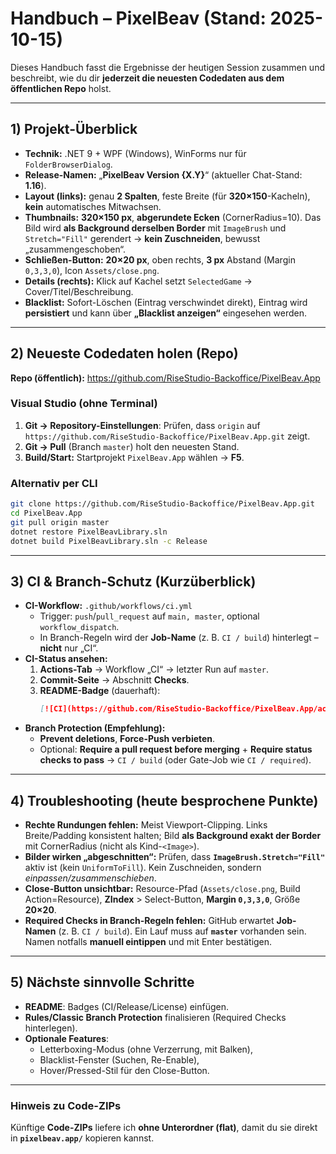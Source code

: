 # Handbuch – PixelBeav (Stand: 2025-10-15)

Dieses Handbuch fasst die Ergebnisse der heutigen Session zusammen und beschreibt, wie du dir **jederzeit die neuesten Codedaten aus dem öffentlichen Repo** holst.

---

## 1) Projekt-Überblick

- **Technik:** .NET 9 + WPF (Windows), WinForms nur für `FolderBrowserDialog`.
- **Release-Namen:** „**PixelBeav Version {X.Y}**“ (aktueller Chat-Stand: **1.16**).
- **Layout (links):** genau **2 Spalten**, feste Breite (für **320×150**-Kacheln), **kein** automatisches Mitwachsen.
- **Thumbnails:** **320×150 px**, **abgerundete Ecken** (CornerRadius=10). Das Bild wird **als Background derselben Border** mit `ImageBrush` und `Stretch="Fill"` gerendert → **kein Zuschneiden**, bewusst „zusammengeschoben“.
- **Schließen-Button:** **20×20 px**, oben rechts, **3 px** Abstand (Margin `0,3,3,0`), Icon `Assets/close.png`.
- **Details (rechts):** Klick auf Kachel setzt `SelectedGame` → Cover/Titel/Beschreibung.
- **Blacklist:** Sofort-Löschen (Eintrag verschwindet direkt), Eintrag wird **persistiert** und kann über **„Blacklist anzeigen“** eingesehen werden.

---

## 2) Neueste Codedaten holen (Repo)

**Repo (öffentlich):** https://github.com/RiseStudio-Backoffice/PixelBeav.App

### Visual Studio (ohne Terminal)
1. **Git → Repository-Einstellungen**: Prüfen, dass `origin` auf  
   `https://github.com/RiseStudio-Backoffice/PixelBeav.App.git` zeigt.
2. **Git → Pull** (Branch `master`) holt den neuesten Stand.
3. **Build/Start:** Startprojekt `PixelBeav.App` wählen → **F5**.

### Alternativ per CLI
```bash
git clone https://github.com/RiseStudio-Backoffice/PixelBeav.App.git
cd PixelBeav.App
git pull origin master
dotnet restore PixelBeavLibrary.sln
dotnet build PixelBeavLibrary.sln -c Release
```

---

## 3) CI & Branch-Schutz (Kurzüberblick)

- **CI-Workflow:** `.github/workflows/ci.yml`  
  - Trigger: `push`/`pull_request` auf `main, master`, optional `workflow_dispatch`.
  - In Branch-Regeln wird der **Job-Name** (z. B. `CI / build`) hinterlegt – **nicht** nur „CI“.
- **CI-Status ansehen:**
  1) **Actions-Tab** → Workflow „CI“ → letzter Run auf `master`.
  2) **Commit-Seite** → Abschnitt **Checks**.
  3) **README-Badge** (dauerhaft):
     ```md
     [![CI](https://github.com/RiseStudio-Backoffice/PixelBeav.App/actions/workflows/ci.yml/badge.svg?branch=master)](https://github.com/RiseStudio-Backoffice/PixelBeav.App/actions/workflows/ci.yml)
     ```
- **Branch Protection (Empfehlung):**
  - **Prevent deletions**, **Force-Push verbieten**.
  - Optional: **Require a pull request before merging** + **Require status checks to pass** → `CI / build` (oder Gate-Job wie `CI / required`).

---

## 4) Troubleshooting (heute besprochene Punkte)

- **Rechte Rundungen fehlen:** Meist Viewport-Clipping. Links Breite/Padding konsistent halten; Bild **als Background exakt der Border** mit CornerRadius (nicht als Kind-`<Image>`).
- **Bilder wirken „abgeschnitten“:** Prüfen, dass **`ImageBrush.Stretch="Fill"`** aktiv ist (kein `UniformToFill`). Kein Zuschneiden, sondern *einpassen/zusammenschieben*.
- **Close-Button unsichtbar:** Resource-Pfad (`Assets/close.png`, Build Action=Resource), **ZIndex** > Select-Button, **Margin `0,3,3,0`**, Größe **20×20**.
- **Required Checks in Branch-Regeln fehlen:** GitHub erwartet **Job-Namen** (z. B. `CI / build`). Ein Lauf muss auf **`master`** vorhanden sein. Namen notfalls **manuell eintippen** und mit Enter bestätigen.

---

## 5) Nächste sinnvolle Schritte

- **README**: Badges (CI/Release/License) einfügen.
- **Rules/Classic Branch Protection** finalisieren (Required Checks hinterlegen).
- **Optionale Features**:
  - Letterboxing-Modus (ohne Verzerrung, mit Balken),
  - Blacklist-Fenster (Suchen, Re-Enable),
  - Hover/Pressed-Stil für den Close-Button.

---

### Hinweis zu Code-ZIPs
Künftige **Code-ZIPs** liefere ich **ohne Unterordner (flat)**, damit du sie direkt in **`pixelbeav.app/`** kopieren kannst.
